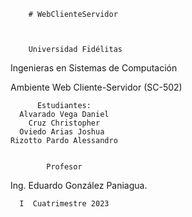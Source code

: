         # WebClienteServidor



        Universidad Fidélitas


 Ingenieras en Sistemas de Computación


 Ambiente Web Cliente-Servidor (SC-502)


          Estudiantes: 
      Alvarado Vega Daniel
        Cruz Christopher
      Oviedo Arias Joshua
    Rizotto Pardo Alessandro


            Profesor
  Ing. Eduardo González Paniagua.


      I  Cuatrimestre 2023

